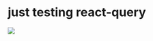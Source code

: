 # just testing react-query

![](https://user-images.githubusercontent.com/94400988/230660883-cb7620a4-113b-4903-b8e4-dcb24ff61018.jpeg)

